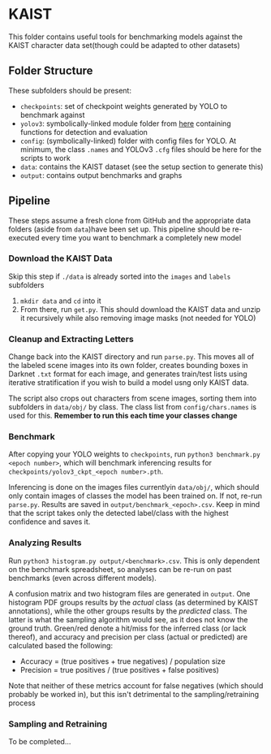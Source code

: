 # KAIST

This folder contains useful tools for benchmarking models against the KAIST character data set(though could be adapted to other datasets)

## Folder Structure

These subfolders should be present:

* `checkpoints`: set of checkpoint weights generated by YOLO to benchmark against
* `yolov3`: symbolically-linked module folder from [here](../yolov3/yolov3) containing functions for detection and evaluation
* `config`: (symbolically-linked) folder with config files for YOLO. At minimum, the class `.names` and YOLOv3 `.cfg` files should be here for the scripts to work
* `data`: contains the KAIST dataset (see the setup section to generate this)
* `output`: contains output benchmarks and graphs

## Pipeline

These steps assume a fresh clone from GitHub and the appropriate data folders (aside from `data`)have been set up. This pipeline should be re-executed every time you want to benchmark a completely new model

### Download the KAIST Data

Skip this step if `./data` is already sorted into the `images` and `labels` subfolders

1. `mkdir data` and `cd` into it
2. From there, run `get.py`. This should download the KAIST data and unzip it recursively while also removing image masks (not needed for YOLO)

### Cleanup and Extracting Letters

Change back into the KAIST directory and run `parse.py`. This moves all of the labeled scene images into its own folder, creates bounding boxes in Darknet `.txt` format for each image, and generates train/test lists using iterative stratification if you wish to build a model usng only KAIST data.

The script also crops out characters from scene images, sorting them into subfolders in `data/obj/` by class. The class list from `config/chars.names` is used for this. **Remember to run this each time your classes change**

### Benchmark

After copying your YOLO weights to `checkpoints`, run `python3 benchmark.py <epoch number>`, which will benchmark inferencing results for `checkpoints/yolov3_ckpt_<epoch number>.pth`.

Inferencing is done on the images files  currentlyin `data/obj/`, which should only contain images of classes the model has been trained on. If not, re-run `parse.py`. Results are saved in `output/benchmark_<epoch>.csv`. Keep in mind that the script takes only the detected label/class with the highest confidence and saves it.

### Analyzing Results

Run `python3 histogram.py output/<benchmark>.csv`. This is only dependent on the benchmark spreadsheet, so analyses can be re-run on past benchmarks (even across different models).

A confusion matrix and two histogram files are generated in `output`. One histogram PDF groups results by the *actual* class (as determined by KAIST annotations), while the other groups results by the *predicted* class. The latter is what the sampling algorithm would see, as it does not know the ground truth. Green/red denote a hit/miss for the inferred class (or lack thereof), and accuracy and precision per class (actual or predicted) are calculated based the following:

* Accuracy = (true positives + true negatives) / population size
* Precision = true positives / (true positives + false positives)

Note that neither of these metrics account for false negatives (which should probably be worked in), but this isn't detrimental to the sampling/retraining process


### Sampling and Retraining

To be completed...